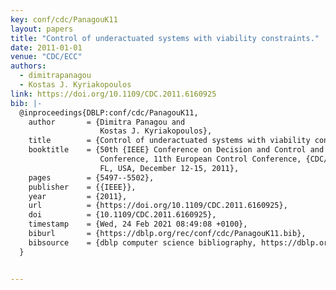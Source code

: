 ```yaml
---
key: conf/cdc/PanagouK11
layout: papers
title: "Control of underactuated systems with viability constraints."
date: 2011-01-01
venue: "CDC/ECC"
authors:
  - dimitrapanagou
  - Kostas J. Kyriakopoulos
link: https://doi.org/10.1109/CDC.2011.6160925
bib: |-
  @inproceedings{DBLP:conf/cdc/PanagouK11,
    author       = {Dimitra Panagou and
                    Kostas J. Kyriakopoulos},
    title        = {Control of underactuated systems with viability constraints},
    booktitle    = {50th {IEEE} Conference on Decision and Control and European Control
                    Conference, 11th European Control Conference, {CDC/ECC} 2011, Orlando,
                    FL, USA, December 12-15, 2011},
    pages        = {5497--5502},
    publisher    = {{IEEE}},
    year         = {2011},
    url          = {https://doi.org/10.1109/CDC.2011.6160925},
    doi          = {10.1109/CDC.2011.6160925},
    timestamp    = {Wed, 24 Feb 2021 08:49:08 +0100},
    biburl       = {https://dblp.org/rec/conf/cdc/PanagouK11.bib},
    bibsource    = {dblp computer science bibliography, https://dblp.org}
  }


---
```

